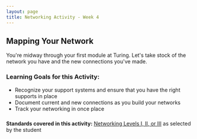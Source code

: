 ```yaml
---
layout: page
title: Networking Activity - Week 4
---
```


## Mapping Your Network
You're midway through your first module at Turing. Let's take stock of the network you have and the new connections you've made. 

### Learning Goals for this Activity:

* Recognize your support systems and ensure that you have the right supports in place
* Document current and new connections as you build your networks
* Track your networking in once place

### 





**Standards covered in this activity:** [Networking Levels I, II, or III](/standards_and_rubric/index) as selected by the student
